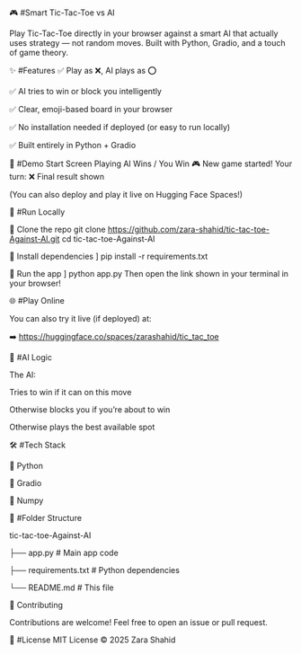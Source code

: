 🎮 #Smart Tic-Tac-Toe vs AI


Play Tic-Tac-Toe directly in your browser against a smart AI that actually uses strategy — not random moves.
Built with Python, Gradio, and a touch of game theory.



✨ #Features
✅ Play as ❌, AI plays as ⭕

✅ AI tries to win or block you intelligently

✅ Clear, emoji-based board in your browser

✅ No installation needed if deployed (or easy to run locally)

✅ Built entirely in Python + Gradio

📸 #Demo
Start Screen	Playing	AI Wins / You Win
🎮 New game started!	Your turn: ❌	Final result shown

(You can also deploy and play it live on Hugging Face Spaces!)

🚀 #Run Locally

🔷 Clone the repo
git clone https://github.com/zara-shahid/tic-tac-toe-Against-AI.git
cd tic-tac-toe-Against-AI

🔷 Install dependencies
]
pip install -r requirements.txt

🔷 Run the app
]
python app.py
Then open the link shown in your terminal in your browser!

🌐 #Play Online

You can also try it live (if deployed) at:


➡️ https://huggingface.co/spaces/zarashahid/tic_tac_toe

🧠 #AI Logic

The AI:

Tries to win if it can on this move

Otherwise blocks you if you’re about to win

Otherwise plays the best available spot

🛠️ #Tech Stack

🐍 Python

🎨 Gradio

🔢 Numpy

📁 #Folder Structure

tic-tac-toe-Against-AI

├── app.py              # Main app code

├── requirements.txt    # Python dependencies

└── README.md           # This file

🤝 Contributing

Contributions are welcome! Feel free to open an issue or pull request.

📄 #License
MIT License © 2025 Zara Shahid

